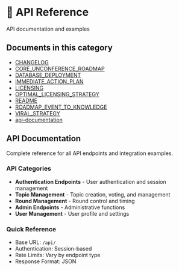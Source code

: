 # 📡 API Reference

API documentation and examples

## Documents in this category

- [CHANGELOG](../CHANGELOG.md)
- [CORE_UNCONFERENCE_ROADMAP](../CORE_UNCONFERENCE_ROADMAP.md)
- [DATABASE_DEPLOYMENT](../DATABASE_DEPLOYMENT.md)
- [IMMEDIATE_ACTION_PLAN](../IMMEDIATE_ACTION_PLAN.md)
- [LICENSING](../LICENSING.md)
- [OPTIMAL_LICENSING_STRATEGY](../OPTIMAL_LICENSING_STRATEGY.md)
- [README](../README.md)
- [ROADMAP_EVENT_TO_KNOWLEDGE](../ROADMAP_EVENT_TO_KNOWLEDGE.md)
- [VIRAL_STRATEGY](../VIRAL_STRATEGY.md)
- [api-documentation](../api-documentation.md)

## API Documentation

Complete reference for all API endpoints and integration examples.

### API Categories

- **Authentication Endpoints** - User authentication and session management
- **Topic Management** - Topic creation, voting, and management
- **Round Management** - Round control and timing
- **Admin Endpoints** - Administrative functions
- **User Management** - User profile and settings

### Quick Reference

- Base URL: `/api/`
- Authentication: Session-based
- Rate Limits: Vary by endpoint type
- Response Format: JSON
